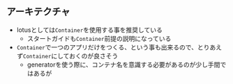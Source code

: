
## アーキテクチャ

* lotusとしては`Container`を使用する事を推奨している
  * スタートガイドも`Container`前提の説明になっている
* `Container`で一つのアプリだけをつくる、という事も出来るので、とりあえず`Container`にしておくのが良さそう
  * generatorを使う際に、コンテナ名を意識する必要があるのが少し手間ではあるが
